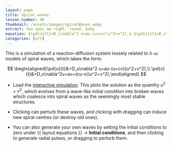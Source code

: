 ```yaml
---
layout: page
title: Spiral waves
lesson_number: 40
thumbnail: /assets/images/spiralWaves.webp
extract: You spin me right ’round, baby
equation: $\pd{u}{t}=D_u\nabla^2 u+au-(u+cv)(u^2+v^2),$ $\pd{v}{t}=D_v\nabla^2v+av+(cu-v)(u^2+v^2)$
categories: [art]
---
```


This is a simulation of a reaction–diffusion system loosely related to $\lambda$-$\omega$ models of spiral waves, which takes the form:

$$
\begin{aligned}\pd{u}{t}&=D_u\nabla^2 u+au-(u+cv)(u^2+v^2),\\ \pd{v}{t}&=D_v\nabla^2v+av+(cu-v)(u^2+v^2),\end{aligned}
$$

* Load the [interactive simulation](/sim/?preset=lambdaOmega). This plots the solution as the quantity $u^2+v^2$, which evolves from a wave-like initial condition into broken waves which coalesce into spiral waves as the seemingly most stable structures.

* Clicking can perturb these waves, and clicking with dragging can induce new spiral centres (or destroy old ones).

* You can also generate your own waves by setting the initial conditions to zero under {{ layout.equations }} → **Initial conditions**, and then clicking to generate radial pulses, or dragging to perturb them.
